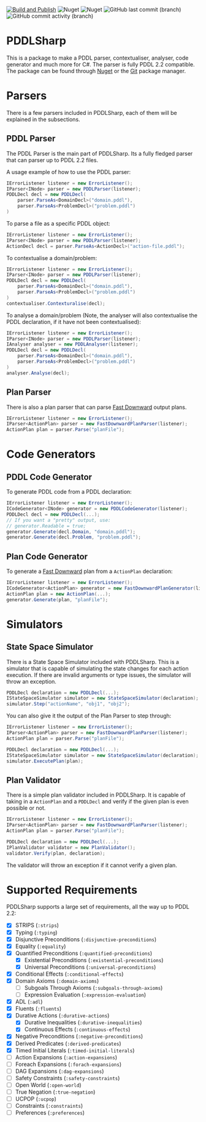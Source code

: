 
[![Build and Publish](https://github.com/kris701/PDDLSharp/actions/workflows/dotnet-desktop.yml/badge.svg)](https://github.com/kris701/PDDLSharp/actions/workflows/dotnet-desktop.yml)
![Nuget](https://img.shields.io/nuget/v/PDDLSharp)
![Nuget](https://img.shields.io/nuget/dt/PDDLSharp)
![GitHub last commit (branch)](https://img.shields.io/github/last-commit/kris701/PDDLSharp/main)
![GitHub commit activity (branch)](https://img.shields.io/github/commit-activity/m/kris701/PDDLSharp)

# PDDLSharp

This is a package to make a PDDL parser, contextualiser, analyser, code generator and much more for C#. 
The parser is fully PDDL 2.2 compatible. The package can be found through [Nuget](https://www.nuget.org/packages/PDDLSharp/) or the [Git](https://github.com/kris701/PDDLSharp/pkgs/nuget/PDDLSharp) package manager.

# Parsers

There is a few parsers included in PDDLSharp, each of them will be explained in the subsections.

## PDDL Parser
The PDDL Parser is the main part of PDDLSharp.
Its a fully fledged parser that can parser up to PDDL 2.2 files.

A usage example of how to use the PDDL parser:
```csharp
IErrorListener listener = new ErrorListener();
IParser<INode> parser = new PDDLParser(listener);
PDDLDecl decl = new PDDLDecl(
    parser.ParseAs<DomainDecl>("domain.pddl"),
    parser.ParseAs<ProblemDecl>("problem.pddl")
)
```

To parse a file as a specific PDDL object:
```csharp
IErrorListener listener = new ErrorListener();
IParser<INode> parser = new PDDLParser(listener);
ActionDecl decl = parser.ParseAs<ActionDecl>("action-file.pddl");
```

To contextualise a domain/problem:
```csharp
IErrorListener listener = new ErrorListener();
IParser<INode> parser = new PDDLParser(listener);
PDDLDecl decl = new PDDLDecl(
    parser.ParseAs<DomainDecl>("domain.pddl"),
    parser.ParseAs<ProblemDecl>("problem.pddl")
)
contextualiser.Contexturalise(decl);
```

To analyse a domain/problem (Note, the analyser will also contextualise the PDDL declaration, if it have not been contextualised):
```csharp
IErrorListener listener = new ErrorListener();
IParser<INode> parser = new PDDLParser(listener);
IAnalyser analyser = new PDDLAnalyser(listener);
PDDLDecl decl = new PDDLDecl(
    parser.ParseAs<DomainDecl>("domain.pddl"),
    parser.ParseAs<ProblemDecl>("problem.pddl")
)
analyser.Analyse(decl);
```

## Plan Parser
There is also a plan parser that can parse [Fast Downward](https://www.fast-downward.org/) output plans.
```csharp
IErrorListener listener = new ErrorListener();
IParser<ActionPlan> parser = new FastDownwardPlanParser(listener);
ActionPlan plan = parser.Parse("planFile");
```

# Code Generators

## PDDL Code Generator
To generate PDDL code from a PDDL declaration:
```csharp
IErrorListener listener = new ErrorListener();
ICodeGenerator<INode> generator = new PDDLCodeGenerator(listener);
PDDLDecl decl = new PDDLDecl(...);
// If you want a "pretty" output, use:
// generator.Readable = true;
generator.Generate(decl.Domain, "domain.pddl");
generator.Generate(decl.Problem, "problem.pddl");
```

## Plan Code Generator
To generate a [Fast Downward](https://www.fast-downward.org/) plan from a `ActionPlan` declaration:
```csharp
IErrorListener listener = new ErrorListener();
ICodeGenerator<ActionPlan> generator = new FastDownwardPlanGenerator(listener);
ActionPlan plan = new ActionPlan(...);
generator.Generate(plan, "planFile");
```

# Simulators

## State Space Simulator
There is a State Space Simulator included with PDDLSharp.
This is a simulator that is capable of simulating the state changes for each action execution.
If there are invalid arguments or type issues, the simulator will throw an exception.
```csharp
PDDLDecl declaration = new PDDLDecl(...);
IStateSpaceSimulator simulator = new StateSpaceSimulator(declaration);
simulator.Step("actionName", "obj1", "obj2");
```

You can also give it the output of the Plan Parser to step through:
```csharp
IErrorListener listener = new ErrorListener();
IParser<ActionPlan> parser = new FastDownwardPlanParser(listener);
ActionPlan plan = parser.Parse("planFile");

PDDLDecl declaration = new PDDLDecl(...);
IStateSpaceSimulator simulator = new StateSpaceSimulator(declaration);
simulator.ExecutePlan(plan);
```

## Plan Validator
There is a simple plan validator included in PDDLSharp.
It is capable of taking in a `ActionPlan` and a `PDDLDecl` and verify if the given plan is even possible or not.
```csharp
IErrorListener listener = new ErrorListener();
IParser<ActionPlan> parser = new FastDownwardPlanParser(listener);
ActionPlan plan = parser.Parse("planFile");

PDDLDecl declaration = new PDDLDecl(...);
IPlanValidator validator = new PlanValidator();
validator.Verify(plan, declaration);
```
The validator will throw an exception if it cannot verify a given plan.

# Supported Requirements
PDDLSharp supports a large set of requirements, all the way up to PDDL 2.2:

- [x] STRIPS (`:strips`)
- [x] Typing (`:typing`)
- [x] Disjunctive Preconditions (`:disjunctive-preconditions`)
- [x] Equality (`:equality`)
- [x] Quantified Preconditions (`:quantified-preconditions`)
    - [x] Existential Preconditions (`:existential-preconditions`)
    - [x] Universal Preconditions (`:universal-preconditions`)
- [X] Conditional Effects (`:conditional-effects`)
- [X] Domain Axioms (`:domain-axioms`)
    - [ ] Subgoals Through Axioms (`:subgoals-through-axioms`)
    - [ ] Expression Evaluation (`:expression-evaluation`)
- [X] ADL (`:adl`)
- [X] Fluents (`:fluents`)
- [X] Durative Actions (`:durative-actions`)
    - [X] Durative Inequalities (`:durative-inequalities`)
    - [X] Continuous Effects (`:continuous-effects`)
- [X] Negative Preconditions (`:negative-preconditions`)
- [X] Derived Predicates (`:derived-predicates`)
- [X] Timed Initial Literals (`:timed-initial-literals`)
- [ ] Action Expansions (`:action-expansions`)
- [ ] Foreach Expansions (`:forach-expansions`)
- [ ] DAG Expansions (`:dag-expansions`)
- [ ] Safety Constraints (`:safety-constraints`)
- [ ] Open World (`:open-world`)
- [ ] True Negation (`:true-negation`)
- [ ] UCPOP (`:ucpop`)
- [ ] Constraints (`:constraints`)
- [ ] Preferences (`:preferences`)